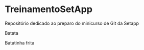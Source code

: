 # TreinamentoSetApp
Repositório dedicado ao preparo do minicurso de Git da Setapp

Batata

Batatinha frita 